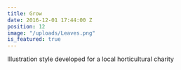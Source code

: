 ```yaml
---
title: Grow
date: 2016-12-01 17:44:00 Z
position: 12
image: "/uploads/Leaves.png"
is_featured: true
---
```


Illustration style developed for a local horticultural charity